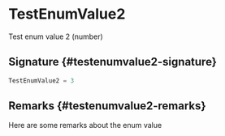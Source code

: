 # TestEnumValue2

Test enum value 2 (number)

## Signature {#testenumvalue2-signature}

```typescript
TestEnumValue2 = 3
```

## Remarks {#testenumvalue2-remarks}

Here are some remarks about the enum value

